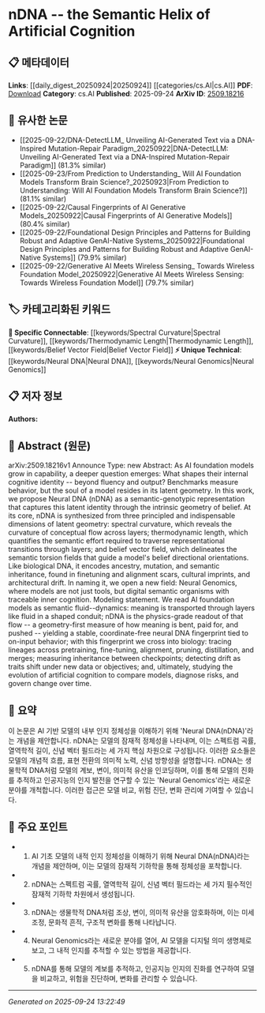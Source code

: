 <!-- KEYWORD_LINKING_METADATA:
{
  "processed_timestamp": "2025-09-24T13:22:49.954629",
  "vocabulary_version": "1.0",
  "selected_keywords": [
    "Neural DNA",
    "Neural Genomics",
    "Spectral Curvature",
    "Thermodynamic Length",
    "Belief Vector Field"
  ],
  "rejected_keywords": [],
  "similarity_scores": {
    "Neural DNA": 0.85,
    "Neural Genomics": 0.82,
    "Spectral Curvature": 0.79,
    "Thermodynamic Length": 0.77,
    "Belief Vector Field": 0.78
  },
  "extraction_method": "AI_prompt_based",
  "budget_applied": true,
  "candidates_json": {
    "candidates": [
      {
        "surface": "Neural DNA",
        "canonical": "Neural DNA",
        "aliases": [
          "nDNA"
        ],
        "category": "unique_technical",
        "rationale": "Introduces a novel concept of semantic-genotypic representation in AI models, offering a new dimension for linking cognitive identity.",
        "novelty_score": 0.95,
        "connectivity_score": 0.65,
        "specificity_score": 0.9,
        "link_intent_score": 0.85
      },
      {
        "surface": "Neural Genomics",
        "canonical": "Neural Genomics",
        "aliases": [],
        "category": "unique_technical",
        "rationale": "Proposes a new field of study that conceptualizes AI models as digital organisms, facilitating cross-disciplinary links.",
        "novelty_score": 0.92,
        "connectivity_score": 0.7,
        "specificity_score": 0.88,
        "link_intent_score": 0.82
      },
      {
        "surface": "Spectral Curvature",
        "canonical": "Spectral Curvature",
        "aliases": [],
        "category": "specific_connectable",
        "rationale": "Represents a key dimension of latent geometry that can be linked to mathematical and physical concepts in AI.",
        "novelty_score": 0.75,
        "connectivity_score": 0.78,
        "specificity_score": 0.8,
        "link_intent_score": 0.79
      },
      {
        "surface": "Thermodynamic Length",
        "canonical": "Thermodynamic Length",
        "aliases": [],
        "category": "specific_connectable",
        "rationale": "Provides a measure of semantic effort in AI models, linking to concepts in physics and information theory.",
        "novelty_score": 0.78,
        "connectivity_score": 0.76,
        "specificity_score": 0.82,
        "link_intent_score": 0.77
      },
      {
        "surface": "Belief Vector Field",
        "canonical": "Belief Vector Field",
        "aliases": [],
        "category": "specific_connectable",
        "rationale": "Describes semantic torsion fields in AI, offering a unique perspective for linking to cognitive science and AI behavior.",
        "novelty_score": 0.8,
        "connectivity_score": 0.75,
        "specificity_score": 0.85,
        "link_intent_score": 0.78
      }
    ],
    "ban_list_suggestions": [
      "fluid dynamics",
      "semantic fluid"
    ]
  },
  "decisions": [
    {
      "candidate_surface": "Neural DNA",
      "resolved_canonical": "Neural DNA",
      "decision": "linked",
      "scores": {
        "novelty": 0.95,
        "connectivity": 0.65,
        "specificity": 0.9,
        "link_intent": 0.85
      }
    },
    {
      "candidate_surface": "Neural Genomics",
      "resolved_canonical": "Neural Genomics",
      "decision": "linked",
      "scores": {
        "novelty": 0.92,
        "connectivity": 0.7,
        "specificity": 0.88,
        "link_intent": 0.82
      }
    },
    {
      "candidate_surface": "Spectral Curvature",
      "resolved_canonical": "Spectral Curvature",
      "decision": "linked",
      "scores": {
        "novelty": 0.75,
        "connectivity": 0.78,
        "specificity": 0.8,
        "link_intent": 0.79
      }
    },
    {
      "candidate_surface": "Thermodynamic Length",
      "resolved_canonical": "Thermodynamic Length",
      "decision": "linked",
      "scores": {
        "novelty": 0.78,
        "connectivity": 0.76,
        "specificity": 0.82,
        "link_intent": 0.77
      }
    },
    {
      "candidate_surface": "Belief Vector Field",
      "resolved_canonical": "Belief Vector Field",
      "decision": "linked",
      "scores": {
        "novelty": 0.8,
        "connectivity": 0.75,
        "specificity": 0.85,
        "link_intent": 0.78
      }
    }
  ]
}
-->

# nDNA -- the Semantic Helix of Artificial Cognition

## 📋 메타데이터

**Links**: [[daily_digest_20250924|20250924]] [[categories/cs.AI|cs.AI]]
**PDF**: [Download](https://arxiv.org/pdf/2509.18216.pdf)
**Category**: cs.AI
**Published**: 2025-09-24
**ArXiv ID**: [2509.18216](https://arxiv.org/abs/2509.18216)

## 🔗 유사한 논문
- [[2025-09-22/DNA-DetectLLM_ Unveiling AI-Generated Text via a DNA-Inspired Mutation-Repair Paradigm_20250922|DNA-DetectLLM: Unveiling AI-Generated Text via a DNA-Inspired Mutation-Repair Paradigm]] (81.3% similar)
- [[2025-09-23/From Prediction to Understanding_ Will AI Foundation Models Transform Brain Science?_20250923|From Prediction to Understanding: Will AI Foundation Models Transform Brain Science?]] (81.1% similar)
- [[2025-09-22/Causal Fingerprints of AI Generative Models_20250922|Causal Fingerprints of AI Generative Models]] (80.4% similar)
- [[2025-09-22/Foundational Design Principles and Patterns for Building Robust and Adaptive GenAI-Native Systems_20250922|Foundational Design Principles and Patterns for Building Robust and Adaptive GenAI-Native Systems]] (79.9% similar)
- [[2025-09-22/Generative AI Meets Wireless Sensing_ Towards Wireless Foundation Model_20250922|Generative AI Meets Wireless Sensing: Towards Wireless Foundation Model]] (79.7% similar)

## 🏷️ 카테고리화된 키워드
**🔗 Specific Connectable**: [[keywords/Spectral Curvature|Spectral Curvature]], [[keywords/Thermodynamic Length|Thermodynamic Length]], [[keywords/Belief Vector Field|Belief Vector Field]]
**⚡ Unique Technical**: [[keywords/Neural DNA|Neural DNA]], [[keywords/Neural Genomics|Neural Genomics]]

## 📋 저자 정보

**Authors:** 

## 📄 Abstract (원문)

arXiv:2509.18216v1 Announce Type: new 
Abstract: As AI foundation models grow in capability, a deeper question emerges: What shapes their internal cognitive identity -- beyond fluency and output? Benchmarks measure behavior, but the soul of a model resides in its latent geometry. In this work, we propose Neural DNA (nDNA) as a semantic-genotypic representation that captures this latent identity through the intrinsic geometry of belief. At its core, nDNA is synthesized from three principled and indispensable dimensions of latent geometry: spectral curvature, which reveals the curvature of conceptual flow across layers; thermodynamic length, which quantifies the semantic effort required to traverse representational transitions through layers; and belief vector field, which delineates the semantic torsion fields that guide a model's belief directional orientations. Like biological DNA, it encodes ancestry, mutation, and semantic inheritance, found in finetuning and alignment scars, cultural imprints, and architectural drift. In naming it, we open a new field: Neural Genomics, where models are not just tools, but digital semantic organisms with traceable inner cognition.
  Modeling statement. We read AI foundation models as semantic fluid--dynamics: meaning is transported through layers like fluid in a shaped conduit; nDNA is the physics-grade readout of that flow -- a geometry-first measure of how meaning is bent, paid for, and pushed -- yielding a stable, coordinate-free neural DNA fingerprint tied to on-input behavior; with this fingerprint we cross into biology: tracing lineages across pretraining, fine-tuning, alignment, pruning, distillation, and merges; measuring inheritance between checkpoints; detecting drift as traits shift under new data or objectives; and, ultimately, studying the evolution of artificial cognition to compare models, diagnose risks, and govern change over time.

## 📝 요약

이 논문은 AI 기반 모델의 내부 인지 정체성을 이해하기 위해 'Neural DNA(nDNA)'라는 개념을 제안합니다. nDNA는 모델의 잠재적 정체성을 나타내며, 이는 스펙트럼 곡률, 열역학적 길이, 신념 벡터 필드라는 세 가지 핵심 차원으로 구성됩니다. 이러한 요소들은 모델의 개념적 흐름, 표현 전환의 의미적 노력, 신념 방향성을 설명합니다. nDNA는 생물학적 DNA처럼 모델의 계보, 변이, 의미적 유산을 인코딩하며, 이를 통해 모델의 진화를 추적하고 인공지능의 인지 발전을 연구할 수 있는 'Neural Genomics'라는 새로운 분야를 개척합니다. 이러한 접근은 모델 비교, 위험 진단, 변화 관리에 기여할 수 있습니다.

## 🎯 주요 포인트

- 1. AI 기초 모델의 내적 인지 정체성을 이해하기 위해 Neural DNA(nDNA)라는 개념을 제안하며, 이는 모델의 잠재적 기하학을 통해 정체성을 포착합니다.
- 2. nDNA는 스펙트럼 곡률, 열역학적 길이, 신념 벡터 필드라는 세 가지 필수적인 잠재적 기하학 차원에서 생성됩니다.
- 3. nDNA는 생물학적 DNA처럼 조상, 변이, 의미적 유산을 암호화하며, 이는 미세 조정, 문화적 흔적, 구조적 변화를 통해 나타납니다.
- 4. Neural Genomics라는 새로운 분야를 열어, AI 모델을 디지털 의미 생명체로 보고, 그 내적 인지를 추적할 수 있는 방법을 제공합니다.
- 5. nDNA를 통해 모델의 계보를 추적하고, 인공지능 인지의 진화를 연구하여 모델을 비교하고, 위험을 진단하며, 변화를 관리할 수 있습니다.


---

*Generated on 2025-09-24 13:22:49*